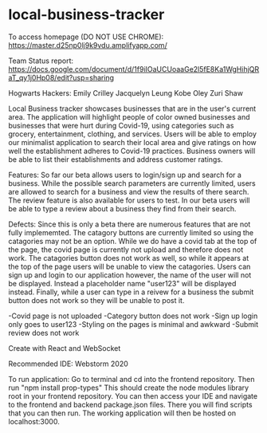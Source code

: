 # local-business-tracker

To access homepage (DO NOT USE CHROME): https://master.d25np0lj9k9vdu.amplifyapp.com/

Team Status report: https://docs.google.com/document/d/1f9iIOaUCUoaaGe2l5fE8Ka1WgHihjQRaT_qy1j0Hp08/edit?usp=sharing

Hogwarts Hackers: Emily Crilley Jacquelyn Leung Kobe Oley Zuri Shaw

Local Business tracker showcases businesses that are in the user's current area. The application will highlight people of color owned businesses and businesses that were hurt during Covid-19, using categories such as grocery, entertainment, clothing, and services. 
Users will be able to employ our minimalist application to search their local area and give ratings on how well the establishment adheres to Covid-19 practices. 
Business owners will be able to list their establishments and address customer ratings.

Features:
So far our beta allows users to login/sign up and search for a business. While the possible search parameters are currently limited, users are allowed to search for a business and view the results of there search. The review feature is also available for users to test. In our beta users will be able to type a review about a business they find from 
their search.

Defects:
Since this is only a beta there are numerous features that are not fully implememted. The catagory buttons are currently limited so using the catagories may not be an option.
While we do have a covid tab at the top of the page, the covid page is currently not upload and therefore does not work. The catagories button does not work as well, so while it appears at the top of the page users will be unable to view the catagories. Users can sign up and login to our application however, the name of the user will not be displayed.
Instead a placeholder name "user123" will be displayed instead. Finally, while a user can type in a reivew for a business the submit button does not work so they will be unable to post it.

-Covid page is not uploaded
-Category button does not work
-Sign up login only goes to user123
-Styling on the pages is minimal and awkward
-Submit review does not work

Create with React and WebSocket

Recommended IDE: Webstorm 2020

To run application:
Go to terminal and cd into the frontend repository. Then run "npm install prop-types" This should create the node modules library root in your frontend repository.
You can then access your IDE and navigate to the frontend and backend package.json files. There you will find scripts that you can then run. The working application will then be hosted on localhost:3000.
